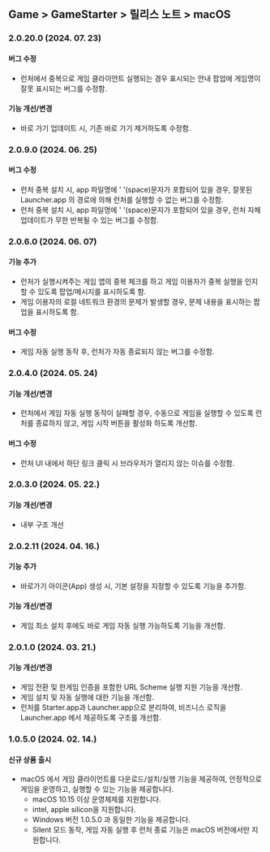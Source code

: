 ## Game > GameStarter > 릴리스 노트 > macOS

### 2.0.20.0 (2024. 07. 23)

#### 버그 수정

* 런처에서 중복으로 게임 클라이언트 실행되는 경우 표시되는 안내 팝업에 게임명이 잘못 표시되는 버그를 수정함.

#### 기능 개선/변경

* 바로 가기 업데이트 시, 기존 바로 가기 제거하도록 수정함.


### 2.0.9.0 (2024. 06. 25)

#### 버그 수정

* 런처 중복 설치 시, app 파일명에 ' '(space)문자가 포함되어 있을 경우, 잘못된 Launcher.app 의 경로에 의해 런처를 실행할 수 없는 버그를 수정함.
* 런처 중복 설치 시, app 파일명에 ' '(space)문자가 포함되어 있을 경우, 런처 자체 업데이트가 무한 반복될 수 있는 버그를 수정함.

### 2.0.6.0 (2024. 06. 07)

#### 기능 추가

* 런처가 실행시켜주는 게임 앱의 중복 체크를 하고 게임 이용자가 중복 실행을 인지할 수 있도록 팝업/메시지를 표시하도록 함.
* 게임 이용자의 로컬 네트워크 환경의 문제가 발생할 경우, 문제 내용을 표시하는 팝업을 표시하도록 함.

#### 버그 수정

* 게임 자동 실행 동작 후, 런처가 자동 종료되지 않는 버그를 수정함.

### 2.0.4.0 (2024. 05. 24)

#### 기능 개선/변경

* 런처에서 게임 자동 실행 동작이 실패할 경우, 수동으로 게임을 실행할 수 있도록 런처를 종료하지 않고, 게임 시작 버튼을 활성화 하도록 개선함.

#### 버그 수정

* 런처 UI 내에서 하단 링크 클릭 시 브라우저가 열리지 않는 이슈를 수정함.

### 2.0.3.0 (2024. 05. 22.)

#### 기능 개선/변경

* 내부 구조 개선

### 2.0.2.11 (2024. 04. 16.)

#### 기능 추가

* 바로가기 아이콘(App) 생성 시, 기본 설정을 지정할 수 있도록 기능을 추가함.

#### 기능 개선/변경

* 게임 최소 설치 후에도 바로 게임 자동 실행 가능하도록 기능을 개선함.

### 2.0.1.0 (2024. 03. 21.)

#### 기능 개선/변경

* 게임 전환 및 한게임 인증을 포함한 URL Scheme 실행 지원 기능을 개선함.
* 게임 설치 및 자동 실행에 대한 기능을 개선함.
* 런처를 Starter.app과 Launcher.app으로 분리하여, 비즈니스 로직을 Launcher.app 에서 제공하도록 구조를 개선함.

### 1.0.5.0 (2024. 02. 14.)

#### 신규 상품 출시

* macOS 에서 게임 클라이언트를 다운로드/설치/실행 기능을 제공하여, 안정적으로 게임을 운영하고, 실행할 수 있는 기능을 제공합니다.
    * macOS 10.15 이상 운영체제를 지원합니다.
    * intel, apple silicon을 지원합니다.
    * Windows 버전 1.0.5.0 과 동일한 기능을 제공합니다.
    * Silent 모드 동작, 게임 자동 실행 후 런처 종료 기능은 macOS 버전에서만 지원합니다.